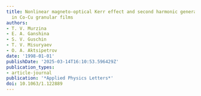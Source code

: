 ```yaml
---
title: Nonlinear magneto-optical Kerr effect and second harmonic generation interferometry
  in Co-Cu granular films
authors:
- T. V. Murzina
- E. A. Ganshina
- S. V. Guschin
- T. V. Misuryaev
- O. A. Aktsipetrov
date: '1998-01-01'
publishDate: '2025-03-14T16:10:53.596429Z'
publication_types:
- article-journal
publication: '*Applied Physics Letters*'
doi: 10.1063/1.122889
---
```

